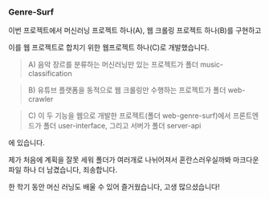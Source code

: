 ### Genre-Surf

이번 프로젝트에서 머신러닝 프로젝트 하나(A), 웹 크롤링 프로젝트 하나(B)를 구현하고

이를 웹 프로젝트로 합치기 위한 웹프로젝트 하나(C)로 개발했습니다.

> A) 음악 장르를 분류하는 머신러닝만 있는 프로젝트가 폴더 music-classification

> B) 유튜브 플랫폼을 동적으로 웹 크롤링만 수행하는 프로젝트가 폴더 web-crawler

> C) 이 두 기능을 웹으로 개발한 프로젝트(폴더 web-genre-surf)에서 프론트엔드가 폴더 user-interface, 그리고 서버가 폴더 server-api

에 있습니다.

제가 처음에 계획을 잘못 세워 폴더가 여러개로 나뉘어져서 혼란스러우실까봐 마크다운 파일 하나 더 남겼습니다, 죄송합니다.

한 학기 동안 머신 러닝도 배울 수 있어 즐거웠습니다, 고생 많으셨습니다!
